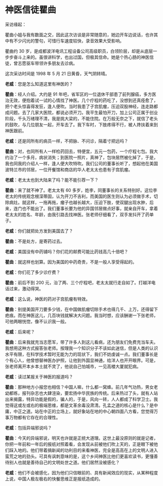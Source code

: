 # 神医信徒瞿曲

采访缘起：

瞿曲小姐与我有数面之交，因此这次访谈是非常随意的，她边开车边说话，也许其中有不少闪光的警句，可惜行车速度较快，录音效果大受影响。

瞿曲约 30 岁，是成都波洋电讯工程设备公司高级职员，白领阶层，却是从底层一步步奋斗上来的。虽很讲科学，也出过国，但极其信命。她是个热心肠的神医信徒，曾志愿驱车带领许多朋友去诊病。

这次采访时间是 1998 年 5 月 21 日黄昏，天气阴转晴。

**老威**：您是怎么知道这里有神医的？

**瞿曲**：经人介绍。大约是 91 年吧，省军区的一位退休干部患了前列腺癌，多方医治无效，便抱着试一试的心情找了神医。几个疗程的药吃了，没想到还真痊愈了，把个老头惊喜得发狂，逢人便吹。当时我患了子宫肌瘤，压迫双股神经，连走路都成问题。去了几家大医院，都说必须开刀。我平生最怕开刀，加上公司正属于创业阶段，千头万绪理不清，我是挑大梁的，不能住院。在万般无奈之下，就信了老头的鼓吹，与几位朋友一起，开车去了。我下车时，下肢疼得不行，被人搀扶着来到神医跟前。

**老威**：还是同所有的病员一样，不把脉、不问诊，隔着寸把远吗？

**瞿曲**：对，也同所有人一样检药回去，特便宜，五元一包药，一个疗程七包。我大约治了一个多月，病状消失；到医院一照片，真神了，包块居然被化掉了，于是，我也同我的介绍人一样，逢人便大吹特吹。我们公司的董事长听了，想起他在美国波特兰市的邻居，一位开餐馆和商店的华人老太太也患有子宫肌瘤。

**老威**：老太太也到大陆来了吗？能不能引荐一下？

**瞿曲**：来了就不神了。老太太有 60 多岁，姓李，同董事长的关系特别好。这位李老太的传统观念根深蒂固，认为开刀不吉利，而美国的医生则认为必须做手术，切除病灶。就这样，一拖再拖，瘤子也越长越大，压迫下肢，使双腿出现水肿，后来，连门也不能出了。我们董事长要为他的异国邻居做点好事，就亲自开车，拿着老太太的姓名、年龄，由我引路去找神医。张老师仔细看了，双手发抖开了药单子。

**老威**：你们就把处方发到美国去了？

**瞿曲**：不是处方，是寄药过去。

**老威**：美国没有中药铺吗？你们花的邮费可能比药钱高几十倍吧？

**瞿曲**：就这样也划算。因为美国的中药奇贵，不是一般人享受得起的。

**老威**：你们花了多少诊疗费？

**瞿曲**：前后不到 200 元，治了两、三个疗程吧，老太太就行走自如了。打越洋电话过来，激动得哭。

**老威**：这么说，神医的药对子宫肌瘤有特效。

**瞿曲**：别提美国开刀要多少钱，在中国做肌瘤切除手术也得几千、上万，还得留下疤痕。而在神医这儿，几百块钱就解决大问题。我当时想，应该酬谢一下张老师，可他两眼恍惚，像不认识我一般。

**老威**：后来呢？

**瞿曲**：后来我就充当志愿军，带了许多人到这儿看病，还为朋友们免费充当车夫。我想用这种方式报答张老师。按理我一个知识分子不该如此迷信，但是人类的认识水平有限，在科学技术暂时无能为力的现状下，我们不妨虔诚一点。我们董事长是个有心人，他曾想替神医办护照，让他到外国显神通，给洋人也开开眼界。可是，张老师离开本乡本土就不灵了，他说自己怕城市，一见高楼大厦就犯病。

**老威**：读过某报关于神医的报道吗？

**瞿曲**：那种地方小报您也相信？中国人嘛，什么都一窝蜂。前几年气功热，男女老幼都练，报刊杂志也大肆渲染，要宏扬中华民族的传统。后来热过了头，就有人站出来揭露，特异功能是假的，骗人的，于是，风向一转，人人都成了科学卫士。我觉得这或左或右的极端思维，都是文革余毒没肃清。孔孟之道的核心是什么？是中庸，中正之道。站在中正的立场上，就好象站在地的中心朝四面八方看，您觉得万事万物都有它存在的合理性。

**老威**：包括异端邪说吗？

**瞿曲**：今天的异端邪说，明天也许就是正统大道理。这世上最没原则的就是记者，你把一年前和一年后的报纸对照着看，会发现从前被他们吹上天的，正是眼下被他们踩入地的。他们带着搞新闻的功利目的来看神医，完全是高高在上的文明人进入蛮荒之地的劲头。可具有讽刺意味的是，这个乡间神医比他们更喜欢读书，更懂善待别人也就是善待自己的文明处世之道。他们居然没被感化？

**老威**：他们不会被感化，因为他们只信眼前的、具有新闻效应的现实，从某种程度上说，中国人极左极右的快餐思维正是报纸造成的。
